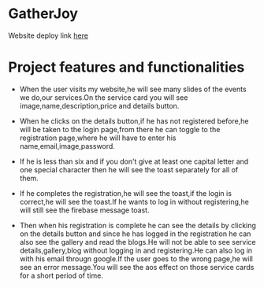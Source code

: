 # GatherJoy

Website deploy link [here](https://event-management-auth-84584.web.app)

# Project features and functionalities

* When the user visits my website,he will see many slides of the events we do,our services.On the service card you will see image,name,description,price and details button.

* When he clicks on the details button,if he has not registered before,he will be taken to the login page,from there he can toggle to the registration page,where he will have to enter his name,email,image,password.

* If he is less than six and if you don't give at least one capital letter and one special character then he will see the toast separately for all of them.

* If he completes the registration,he will see the toast,if the login is correct,he will see the toast.If he wants to log in without registering,he will still see the firebase message toast.

* Then when his registration is complete he can see the details by clicking on the details button and since he has logged in the registration he can also see the gallery and read the blogs.He  will not be able to see service details,gallery,blog without logging in and registering.He can also log in with his email througn google.If the user goes to the wrong page,he will see an error message.You will see the aos effect on those service cards for a short period of time.
